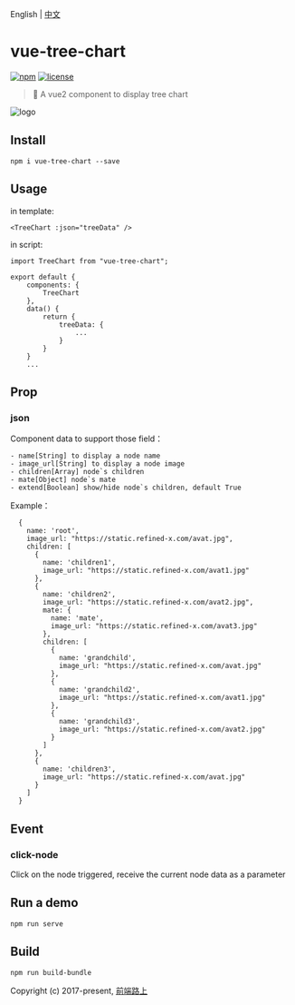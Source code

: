 English | [中文](README_CN.md)

# vue-tree-chart

[![npm](https://img.shields.io/npm/v/vue-tree-chart.svg)](https://www.npmjs.com/package/vue-tree-chart/)  [![license](https://img.shields.io/github/license/tower1229/Vue-Tree-Chart.svg)]()

> :deciduous_tree: A vue2 component to display tree chart

![logo](https://refined-x.com/asset/vtc-logo.png)

## Install

```
npm i vue-tree-chart --save
```

## Usage

in template: 

```
<TreeChart :json="treeData" />
```

in script:

```
import TreeChart from "vue-tree-chart";

export default {
	components: {
    	TreeChart
	},
	data() {
		return {
			treeData: {
				...
			}
		}
	}
	...
```

## Prop

### json

Component data to support those field：

```
- name[String] to display a node name
- image_url[String] to display a node image
- children[Array] node`s children
- mate[Object] node`s mate
- extend[Boolean] show/hide node`s children, default True
```

Example：

```
  {
    name: 'root',
    image_url: "https://static.refined-x.com/avat.jpg",
    children: [
      {
        name: 'children1',
        image_url: "https://static.refined-x.com/avat1.jpg"
      },
      {
        name: 'children2',
        image_url: "https://static.refined-x.com/avat2.jpg",
        mate: {
          name: 'mate',
          image_url: "https://static.refined-x.com/avat3.jpg"
        },
        children: [
          {
            name: 'grandchild',
            image_url: "https://static.refined-x.com/avat.jpg"
          },
          {
            name: 'grandchild2',
            image_url: "https://static.refined-x.com/avat1.jpg"
          },
          {
            name: 'grandchild3',
            image_url: "https://static.refined-x.com/avat2.jpg"
          }
        ]
      },
      {
        name: 'children3',
        image_url: "https://static.refined-x.com/avat.jpg"
      }
    ]
  }
```

## Event

### click-node

Click on the node triggered, receive the current node data as a parameter

## Run a demo

```
npm run serve
```

## Build

``` bash
npm run build-bundle
```

Copyright (c) 2017-present, [前端路上](http://refined-x.com)
